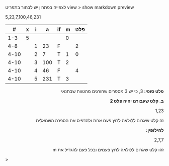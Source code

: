 ﻿לצפייה בפתרון יש לבחור בתפריט
view > show markdown preview

5,23,7,100,46,231

|#   |x   | i | a  | if | m | פלט|
|----|----|---|----|----|---|----|
|1-3 | 5  |   |    |    | 0 |    |
|4-8 |    | 1 | 23 | F  |   |  2 |
|4-10|    | 2 | 7  | T  | 1 |  0 |
|4-10|    | 3 | 100| T  | 2 |    |
|4-10|    | 4 | 46 | F  |   |  4 |
|4-10|    | 5 | 231| T  | 3 |    |

<div dir="rtl" style="text-align: right;">

**פלט סופי:** 3, כי יש 3 מספרים שחורגים מהטווח שבתנאי

**ב. קלט שעבורנו יהיה פלט 2**

1,23 

זה קלט שיגרום ללולאה לרוץ פעם אחת ולהדפיס את הספרה השמאלית

**לחילופין:**

2,7,7

 זהו קלט שיגרום ללולאה לרוץ פעמים ובכל פעם להגדיל את m

</div>>